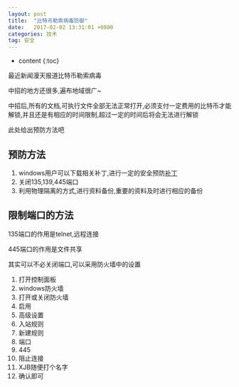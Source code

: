 ```yaml
---
layout: post
title:  "比特币勒索病毒防御"
date:   2017-02-02 13:31:01 +0800
categories: 技术
tag: 安全
---
```


* content
{:toc}


最近新闻漫天报道比特币勒索病毒

中招的地方还很多,遍布地域很广~

中招后,所有的文档,可执行文件全部无法正常打开,必须支付一定费用的比特币才能解锁,并且还是有相应的时间限制,超过一定的时间后将会无法进行解锁

此处给出预防方法吧

预防方法
--
1. windows用户可以下载相关补丁,进行一定的安全预防[补丁](https://technet.microsoft.com/zh-cn/library/security/MS17-010)
2. 关闭135,139,445端口
3. 利用物理隔离的方式,进行资料备份,重要的资料及时进行相应的备份

限制端口的方法
--
135端口的作用是telnet,远程连接

445端口的作用是文件共享

其实可以不必关闭端口,可以采用防火墙中的设置

1. 打开控制面板
2. windows防火墙
3. 打开或关闭防火墙
4. 启用
5. 高级设置
6. 入站规则
7. 新建规则
8. 端口
9. 445
10. 阻止连接
11. XJB随便打个名字
12. 确认即可